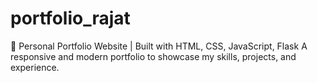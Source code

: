 # portfolio_rajat
🚀 Personal Portfolio Website | Built with HTML, CSS, JavaScript, Flask   A responsive and modern portfolio to showcase my skills, projects, and experience.
